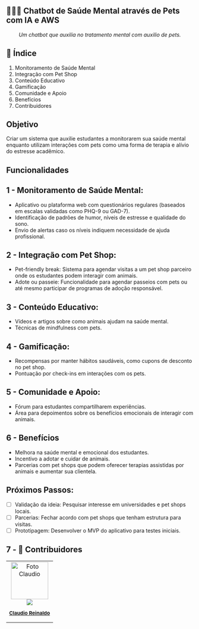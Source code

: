 ## 🤖🧠🐾 Chatbot de Saúde Mental através de Pets com IA e AWS

<p align="center"><i>Um chatbot que auxilia no tratamento mental com auxilio de pets.</i></p>

## 📖 Índice

1.  Monitoramento de Saúde Mental
2.  Integração com Pet Shop
3.  Conteúdo Educativo
4.  Gamificação
5.  Comunidade e Apoio
6.  Benefícios
7.  Contribuidores

##  Objetivo

Criar um sistema que auxilie estudantes a monitorarem sua saúde mental enquanto utilizam interações com pets como uma forma de terapia e alívio do estresse acadêmico.

## Funcionalidades
## 1 - Monitoramento de Saúde Mental:

- Aplicativo ou plataforma web com questionários regulares (baseados em escalas validadas como PHQ-9 ou GAD-7).
- Identificação de padrões de humor, níveis de estresse e qualidade do sono.
- Envio de alertas caso os níveis indiquem necessidade de ajuda profissional.

## 2 - Integração com Pet Shop:

- Pet-friendly break: Sistema para agendar visitas a um pet shop parceiro onde os estudantes podem interagir com animais.
- Adote ou passeie: Funcionalidade para agendar passeios com pets ou até mesmo participar de programas de adoção responsável.

## 3 - Conteúdo Educativo:

- Vídeos e artigos sobre como animais ajudam na saúde mental.
- Técnicas de mindfulness com pets.

## 4 - Gamificação:

- Recompensas por manter hábitos saudáveis, como cupons de desconto no pet shop.
- Pontuação por check-ins em interações com os pets.

## 5 - Comunidade e Apoio:

- Fórum para estudantes compartilharem experiências.
- Área para depoimentos sobre os benefícios emocionais de interagir com animais.

## 6 - Benefícios

- Melhora na saúde mental e emocional dos estudantes.
- Incentivo a adotar e cuidar de animais.
- Parcerias com pet shops que podem oferecer terapias assistidas por animais e aumentar sua clientela.

## Próximos Passos:

- [ ] Validação da ideia: Pesquisar interesse em universidades e pet shops locais.
- [ ] Parcerias: Fechar acordo com pet shops que tenham estrutura para visitas.
- [ ] Prototipagem: Desenvolver o MVP do aplicativo para testes iniciais.

## 7 - 👥 Contribuidores

<table>
  <tr>
    <td align="center">
      <a href="https://github.com/claudio-reinaldo" title="GitHub">
        <img src="https://github.com/user-attachments/assets/08face70-eea6-4c66-a234-99ed13c5fef4" width="100px;" alt="Foto Claudio"/><br>
        <sub>
          <b><a href="https://www.linkedin.com/in/claudioreinaldo/" target="_blank"><img src="https://img.shields.io/badge/-LinkedIn-%230077B5?style=for-the-badge&logo=linkedin&logoColor=white" target="_blank">           <sub>
            
  <b>Claudio Reinaldo</b>
